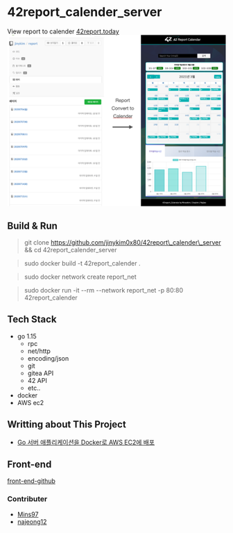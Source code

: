 # 42report\_calender\_server
View report to calender [42report.today](http://42report.today)
![demo.png](./img/demo.png)

## Build & Run
> git clone https://github.com/jinykim0x80/42report\_calender\_server && cd 42report\_calender\_server

> sudo docker build -t 42report\_calender .

> sudo docker network create report\_net 

> sudo docker run -it --rm --network report\_net -p 80:80 42report\_calender

## Tech Stack
+ go 1.15
	+ rpc
	+ net/http
	+ encoding/json
	+ git
	+ gitea API 
	+ 42 API
	+ etc..
+ docker
+ AWS ec2

## Writting about This Project
+ [Go 서버 애플리케이션을 Docker로 AWS EC2에 배포](https://cafemocamoca.tistory.com/309)

## Front-end
[front-end-github](https://github.com/Mins97/42-Report-Calendar)

### Contributer
+ [Mins97](https://github.com/Mins97)
+ [najeong12](https://github.com/najeong12)
